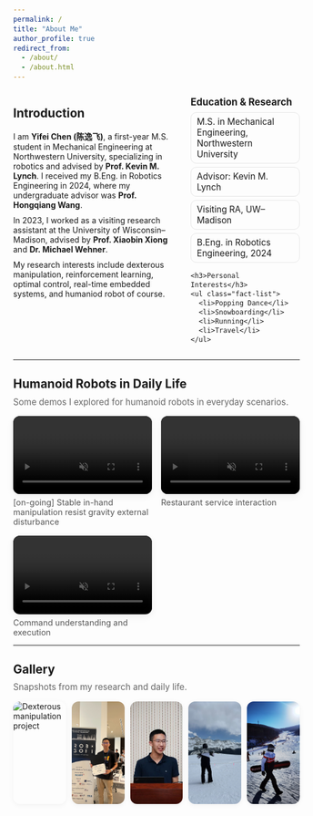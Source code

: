 ```yaml
---
permalink: /
title: "About Me"
author_profile: true
redirect_from:
  - /about/
  - /about.html
---
```


<!-- ===== Introduction ===== -->
<div class="about-wrap">
  <div class="about-left">
    <h2>Introduction</h2>
    <p>
      I am <strong>Yifei Chen (陈逸飞)</strong>, a first-year M.S. student in Mechanical Engineering at Northwestern University, specializing in robotics and advised by <strong>Prof. Kevin M. Lynch</strong>. I received my B.Eng. in Robotics Engineering in 2024, where my undergraduate advisor was <strong>Prof. Hongqiang Wang</strong>.  
    </p>
    <p>
      In 2023, I worked as a visiting research assistant at the University of Wisconsin–Madison, advised by <strong>Prof. Xiaobin Xiong</strong> and <strong>Dr. Michael Wehner</strong>.  
    </p>
    <p>
      My research interests include dexterous manipulation, reinforcement learning, optimal control, real-time embedded systems, and humaniod robot of course.
    </p>
  </div>

  <div class="about-right">
    <h3>Education & Research</h3>
    <ul class="fact-list">
      <li>M.S. in Mechanical Engineering, Northwestern University</li>
      <li>Advisor: Kevin M. Lynch</li>
      <li>Visiting RA, UW–Madison</li>
      <li>B.Eng. in Robotics Engineering, 2024</li>
    </ul>

    <h3>Personal Interests</h3>
    <ul class="fact-list">
      <li>Popping Dance</li>
      <li>Snowboarding</li>
      <li>Running</li>
      <li>Travel</li>
    </ul>
  </div>
</div>

<hr/>

<!-- ===== Humanoid Robot Showcase ===== -->
<h2>Humanoid Robots in Daily Life</h2>
<p class="subtle">Some demos I explored for humanoid robots in everyday scenarios.</p>

<div class="media-grid">
  <figure class="video-card">
    <div class="video-wrap">
      <video controls autoplay muted loop playsinline>
        <source src="/videos/in_hand_manipulation.mp4" type="video/mp4">
      </video>
    </div>
    <figcaption>[on-going] Stable in-hand manipulation resist gravity external disturbance</figcaption>
  </figure>
  
  <figure class="video-card">
    <div class="video-wrap">
      <video controls autoplay muted loop playsinline>
        <source src="/videos/Restruant_service.mp4" type="video/mp4">
      </video>
    </div>
    <figcaption>Restaurant service interaction</figcaption>
  </figure>

  <figure class="video-card">
    <div class="video-wrap">
      <video controls autoplay muted loop playsinline>
        <source src="/videos/understanding_cmd.mp4" type="video/mp4">
      </video>
    </div>
    <figcaption>Command understanding and execution</figcaption>
  </figure>
</div>

<hr/>

<!-- ===== Photo Gallery ===== -->
<h2>Gallery</h2>
<p class="subtle">Snapshots from my research and daily life.</p>

<div class="gallery-grid">
  <img src="/images/dexnex_real.png" alt="Dexterous manipulation project">
  <img src="/images/Robosoft.JPG" alt="Robosoft Conference">
  <img src="/images/Presentation.JPG" alt="Conference Presentation">
  <img src="/images/Back_snow.JPG" alt="Snowboarding - Back view">
  <img src="/images/font_snow.JPG" alt="Snowboarding - Front view">
</div>

<!-- ===== Styling ===== -->
<style>
/* Layout */
.about-wrap {
  display: grid;
  grid-template-columns: 1.2fr 0.8fr;
  gap: 24px;
  align-items: start;
}
.about-left p { margin: 0 0 10px; }

/* Info Blocks */
.about-right h3 {
  margin: 12px 0 8px;
  font-size: 1.05rem;
}
.fact-list {
  list-style: none;
  padding: 0;
  margin: 0 0 12px 0;
}
.fact-list li {
  padding: 6px 10px;
  border: 1px solid #e6e6e6;
  border-radius: 10px;
  font-size: 0.95rem;
  margin-bottom: 6px;
}

/* Subtle text */
.subtle {
  color: #666;
  font-size: 0.95rem;
  margin-top: -8px;
}

/* Videos */
.media-grid {
  display: grid;
  grid-template-columns: repeat(2, minmax(0, 1fr));
  gap: 16px;
  margin: 8px 0 0;
}
.video-card {
  margin: 0;
}
.video-wrap {
  position: relative;
  width: 100%;
  aspect-ratio: 16 / 9;
  background: #000;
  border-radius: 12px;
  overflow: hidden;
  box-shadow: 0 4px 14px rgba(0,0,0,0.06);
}
.video-wrap video {
  width: 100%;
  height: 100%;
  object-fit: cover;
}
.video-card figcaption {
  font-size: 0.9rem;
  color: #555;
  margin-top: 6px;
}

/* Gallery */
.gallery-grid {
  display: grid;
  grid-template-columns: repeat(5, minmax(0, 1fr));
  gap: 10px;
  margin-top: 8px;
}
.gallery-grid img {
  width: 100%;
  height: 180px;
  object-fit: cover;
  border-radius: 12px;
  box-shadow: 0 2px 10px rgba(0,0,0,0.05);
}

/* Responsive */
@media (max-width: 900px) {
  .about-wrap { grid-template-columns: 1fr; }
  .media-grid { grid-template-columns: 1fr; }
  .gallery-grid { grid-template-columns: repeat(3, 1fr); }
}
@media (max-width: 560px) {
  .gallery-grid { grid-template-columns: repeat(2, 1fr); }
  .gallery-grid img { height: 150px; }
}
</style>
